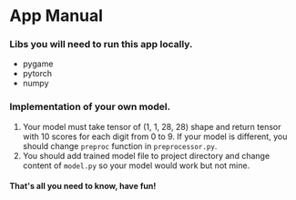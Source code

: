 # App Manual
### Libs you will need to run this app locally.
* pygame
* pytorch
* numpy
### Implementation of your own model.
1) Your model must take tensor of (1, 1, 28, 28) shape and return tensor with 10 scores for each digit from 0 to 9. 
If your model is different, you should change `preproc` function in `preprocessor.py`.
2) You should add trained model file to project directory and change content of `model.py` so your model would work but not mine.
#### That's all you need to know, have fun!
